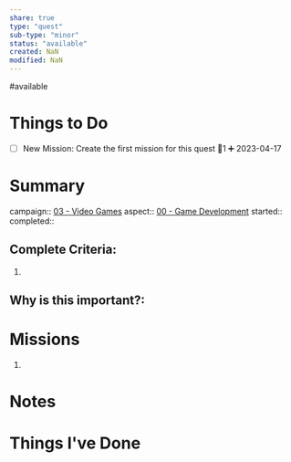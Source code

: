 ```yaml
---
share: true
type: "quest"
sub-type: "minor"
status: "available"
created: NaN 
modified: NaN
---
```

 
#available 
# Things to Do
- [ ] New Mission: Create the first mission for this quest 🥄1 ➕ 2023-04-17 
# Summary
campaign:: [03 - Video Games](./03%20-%20Video%20Games.md)
aspect:: [00 - Game Development](./00%20-%20Game%20Development.md)
started:: 
completed::
## Complete Criteria:
1. 

## Why is this important?:

# Missions
1.

# Notes

# Things I've Done